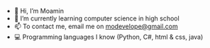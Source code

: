 - 👋 Hi, I’m Moamin
- 🌱 I’m currently learning computer science in high school
- 📫 To contact me, email me on modevelope@gmail.com
- 💻 Programming languages I know (Python, C#, html & css, java)

<!---
anmogamer/anmogamer is a ✨ special ✨ repository because its `README.md` (this file) appears on your GitHub profile.
You can click the Preview link to take a look at your changes.
--->
